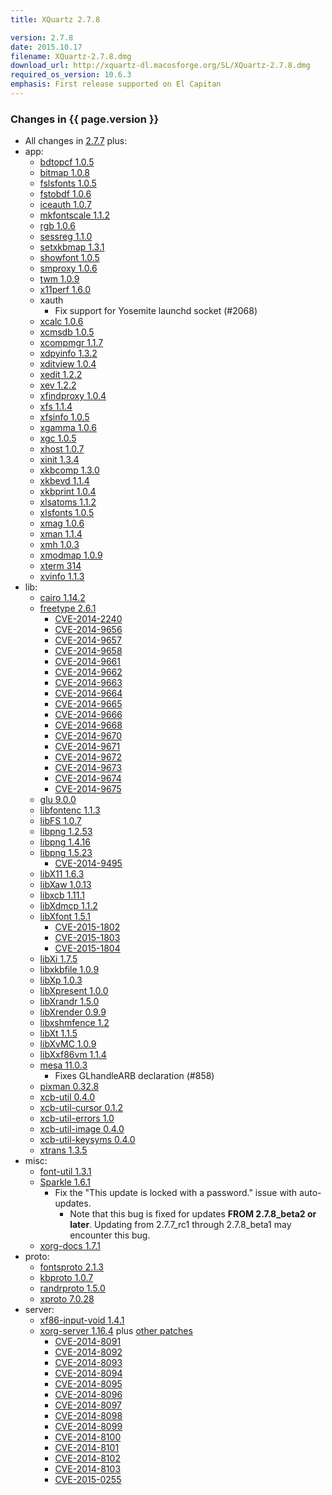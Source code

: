 ```yaml
---
title: XQuartz 2.7.8

version: 2.7.8
date: 2015.10.17
filename: XQuartz-2.7.8.dmg
download_url: http://xquartz-dl.macosforge.org/SL/XQuartz-2.7.8.dmg
required_os_version: 10.6.3
emphasis: First release supported on El Capitan
---
```


### Changes in {{ page.version }} ###
  * All changes in [2.7.7](XQuartz-2.7.7.html) plus:
  * app:
    * [bdtopcf 1.0.5](http://lists.x.org/archives/xorg-announce/2014-December/002509.html)
    * [bitmap 1.0.8](http://lists.x.org/archives/xorg-announce/2015-January/002518.html)
    * [fslsfonts 1.0.5](http://lists.x.org/archives/xorg-announce/2014-December/002510.html)
    * [fstobdf 1.0.6](http://lists.x.org/archives/xorg-announce/2014-December/002511.html)
    * [iceauth 1.0.7](http://lists.x.org/archives/xorg-announce/2015-January/002519.html)
    * [mkfontscale 1.1.2](http://lists.x.org/archives/xorg-announce/2015-January/002520.html)
    * [rgb 1.0.6](http://lists.x.org/archives/xorg-announce/2014-November/002494.html)
    * [sessreg 1.1.0](http://lists.x.org/archives/xorg-announce/2015-January/002522.html)
    * [setxkbmap 1.3.1](http://lists.x.org/archives/xorg-announce/2015-April/002563.html)
    * [showfont 1.0.5](http://lists.x.org/archives/xorg-announce/2014-December/002513.html)
    * [smproxy 1.0.6](http://lists.x.org/archives/xorg-announce/2015-April/002564.html)
    * [twm 1.0.9](http://lists.x.org/archives/xorg-announce/2015-April/002565.html)
    * [x11perf 1.6.0](http://lists.x.org/archives/xorg-announce/2015-April/002566.html)
    * xauth
      * Fix support for Yosemite launchd socket (#2068)
    * [xcalc 1.0.6](http://lists.x.org/archives/xorg-announce/2015-January/002523.html)
    * [xcmsdb 1.0.5](http://lists.x.org/archives/xorg-announce/2015-April/002567.html)
    * [xcompmgr 1.1.7](http://lists.x.org/archives/xorg-announce/2015-April/002568.html)
    * [xdpyinfo 1.3.2](http://lists.x.org/archives/xorg-announce/2015-April/002569.html)
    * [xditview 1.0.4](http://lists.x.org/archives/xorg-announce/2015-April/002571.html)
    * [xedit 1.2.2](http://lists.x.org/archives/xorg-announce/2015-February/002535.html)
    * [xev 1.2.2](http://lists.x.org/archives/xorg-announce/2015-April/002572.html)
    * [xfindproxy 1.0.4](http://lists.x.org/archives/xorg-announce/2015-April/002573.html)
    * [xfs 1.1.4](http://lists.x.org/archives/xorg-announce/2014-August/002472.html)
    * [xfsinfo 1.0.5](http://lists.x.org/archives/xorg-announce/2014-December/002512.html)
    * [xgamma 1.0.6](http://lists.x.org/archives/xorg-announce/2015-April/002574.html)
    * [xgc 1.0.5](http://lists.x.org/archives/xorg-announce/2015-April/002575.html)
    * [xhost 1.0.7](http://lists.x.org/archives/xorg-announce/2015-April/002576.html)
    * [xinit 1.3.4](http://lists.x.org/archives/xorg-announce/2014-September/002477.html)
    * [xkbcomp 1.3.0](http://lists.x.org/archives/xorg-announce/2014-November/002497.html)
    * [xkbevd 1.1.4](http://lists.x.org/archives/xorg-announce/2015-April/002577.html)
    * [xkbprint 1.0.4](http://lists.x.org/archives/xorg-announce/2015-April/002578.html)
    * [xlsatoms 1.1.2](http://lists.x.org/archives/xorg-announce/2015-April/002579.html)
    * [xlsfonts 1.0.5](http://lists.x.org/archives/xorg-announce/2015-April/002580.html)
    * [xmag 1.0.6](http://lists.x.org/archives/xorg-announce/2015-April/002581.html)
    * [xman 1.1.4](http://lists.x.org/archives/xorg-announce/2015-March/002541.html)
    * [xmh 1.0.3](http://lists.x.org/archives/xorg-announce/2015-April/002582.html)
    * [xmodmap 1.0.9](http://lists.x.org/archives/xorg-announce/2015-April/002583.html)
    * [xterm 314](http://lists.freedesktop.org/archives/xorg/2014-December/057018.html)
    * [xvinfo 1.1.3](http://lists.x.org/archives/xorg-announce/2015-April/002596.html)
  * lib:
    * [cairo 1.14.2](http://cairographics.org/news/cairo-1.14.2)
    * [freetype 2.6.1](http://sourceforge.net/projects/freetype/files/freetype2/2.6.1)
      * [CVE-2014-2240](http://cve.mitre.org/cgi-bin/cvename.cgi?name=CVE-2014-2240)
      * [CVE-2014-9656](http://cve.mitre.org/cgi-bin/cvename.cgi?name=CVE-2014-9656)
      * [CVE-2014-9657](http://cve.mitre.org/cgi-bin/cvename.cgi?name=CVE-2014-9657)
      * [CVE-2014-9658](http://cve.mitre.org/cgi-bin/cvename.cgi?name=CVE-2014-9658)
      * [CVE-2014-9661](http://cve.mitre.org/cgi-bin/cvename.cgi?name=CVE-2014-9661)
      * [CVE-2014-9662](http://cve.mitre.org/cgi-bin/cvename.cgi?name=CVE-2014-9662)
      * [CVE-2014-9663](http://cve.mitre.org/cgi-bin/cvename.cgi?name=CVE-2014-9663)
      * [CVE-2014-9664](http://cve.mitre.org/cgi-bin/cvename.cgi?name=CVE-2014-9664)
      * [CVE-2014-9665](http://cve.mitre.org/cgi-bin/cvename.cgi?name=CVE-2014-9665)
      * [CVE-2014-9666](http://cve.mitre.org/cgi-bin/cvename.cgi?name=CVE-2014-9666)
      * [CVE-2014-9668](http://cve.mitre.org/cgi-bin/cvename.cgi?name=CVE-2014-9668)
      * [CVE-2014-9670](http://cve.mitre.org/cgi-bin/cvename.cgi?name=CVE-2014-9670)
      * [CVE-2014-9671](http://cve.mitre.org/cgi-bin/cvename.cgi?name=CVE-2014-9671)
      * [CVE-2014-9672](http://cve.mitre.org/cgi-bin/cvename.cgi?name=CVE-2014-9672)
      * [CVE-2014-9673](http://cve.mitre.org/cgi-bin/cvename.cgi?name=CVE-2014-9673)
      * [CVE-2014-9674](http://cve.mitre.org/cgi-bin/cvename.cgi?name=CVE-2014-9674)
      * [CVE-2014-9675](http://cve.mitre.org/cgi-bin/cvename.cgi?name=CVE-2014-9675)
    * [glu 9.0.0](http://www.mesa3d.org/relnotes/9.0.html)
    * [libfontenc 1.1.3](http://lists.x.org/archives/xorg-announce/2015-April/002589.html)
    * [libFS 1.0.7](http://lists.x.org/archives/xorg-announce/2015-April/002588.html)
    * [libpng 1.2.53](http://downloads.sourceforge.net/libpng/libpng12/1.2.53/libpng-1.4.15-README.txt)
    * [libpng 1.4.16](http://downloads.sourceforge.net/libpng/libpng14/1.4.16/libpng-1.4.15-README.txt)
    * [libpng 1.5.23](http://downloads.sourceforge.net/libpng/libpng15/1.5.23/libpng-1.5.21-README.txt)
      * [CVE-2014-9495](http://cve.mitre.org/cgi-bin/cvename.cgi?name=CVE-2014-9495)
    * [libX11 1.6.3](http://lists.x.org/archives/xorg-announce/2015-March/002543.html)
    * [libXaw 1.0.13](http://lists.x.org/archives/xorg-announce/2015-April/002591.html)
    * [libxcb 1.11.1](http://lists.x.org/archives/xorg-announce/2015-September/002633.html)
    * [libXdmcp 1.1.2](http://lists.x.org/archives/xorg-announce/2015-March/002554.html)
    * [libXfont 1.5.1](http://lists.x.org/archives/xorg-announce/2015-March/002551.html)
      * [CVE-2015-1802](http://cve.mitre.org/cgi-bin/cvename.cgi?name=CVE-2015-1802)
      * [CVE-2015-1803](http://cve.mitre.org/cgi-bin/cvename.cgi?name=CVE-2015-1803)
      * [CVE-2015-1804](http://cve.mitre.org/cgi-bin/cvename.cgi?name=CVE-2015-1804)
    * [libXi 1.7.5](http://lists.x.org/archives/xorg-announce/2015-September/002634.html)
    * [libxkbfile 1.0.9](http://lists.x.org/archives/xorg-announce/2015-April/002592.html)
    * [libXp 1.0.3](http://lists.x.org/archives/xorg-announce/2015-February/002537.html)
    * [libXpresent 1.0.0](http://lists.x.org/archives/xorg-announce/2015-April/002584.html)
    * [libXrandr 1.5.0](http://lists.x.org/archives/xorg-announce/2015-May/002606.html)
    * [libXrender 0.9.9](http://lists.x.org/archives/xorg-announce/2015-April/002593.html)
    * [libxshmfence 1.2](http://lists.x.org/archives/xorg-announce/2015-January/002515.html)
    * [libXt 1.1.5](http://lists.x.org/archives/xorg-announce/2015-April/002594.html)
    * [libXvMC 1.0.9](http://lists.x.org/archives/xorg-announce/2015-March/002548.html)
    * [libXxf86vm 1.1.4](http://lists.x.org/archives/xorg-announce/2015-February/002539.html)
    * [mesa 11.0.3](http://www.mesa3d.org/relnotes/11.0.3.html)
      * Fixes GLhandleARB declaration (#858)
    * [pixman 0.32.8](http://lists.freedesktop.org/archives/pixman/2015-September/004065.html)
    * [xcb-util 0.4.0](http://lists.x.org/archives/xorg-announce/2014-October/002490.html)
    * [xcb-util-cursor 0.1.2](http://lists.x.org/archives/xorg-announce/2015-March/002555.html)
    * [xcb-util-errors 1.0](http://lists.x.org/archives/xorg-announce/2015-April/002587.html)
    * [xcb-util-image 0.4.0](http://lists.x.org/archives/xorg-announce/2014-October/002489.html)
    * [xcb-util-keysyms 0.4.0](http://lists.x.org/archives/xorg-announce/2014-October/002485.html)
    * [xtrans 1.3.5](http://lists.x.org/archives/xorg-announce/2014-September/002481.html)
  * misc:
    * [font-util 1.3.1](http://lists.x.org/archives/xorg-announce/2015-March/002546.html)
    * [Sparkle 1.6.1](https://github.com/sparkle-project/Sparkle/blob/1.6.1/CHANGELOG)
      * Fix the "This update is locked with a password." issue with auto-updates.
        * Note that this bug is fixed for updates **FROM 2.7.8_beta2 or later**.  Updating from 2.7.7_rc1 through 2.7.8_beta1 may encounter this bug.
    * [xorg-docs 1.7.1](http://lists.x.org/archives/xorg-announce/2015-April/002597.html)
  * proto:
    * [fontsproto 2.1.3](http://lists.freedesktop.org/archives/xorg-announce/2014-April/002420.html)
    * [kbproto 1.0.7](http://lists.x.org/archives/xorg-announce/2015-April/002595.html)
    * [randrproto 1.5.0](http://lists.x.org/archives/xorg-announce/2015-May/002605.html)
    * [xproto 7.0.28](http://lists.x.org/archives/xorg-announce/2015-July/002618.html)
  * server:
    * [xf86-input-void 1.4.1](http://lists.x.org/archives/xorg-announce/2015-April/002585.html)
    * [xorg-server 1.16.4](http://lists.x.org/archives/xorg-announce/2015-February/002532.html) plus [other patches](http://cgit.freedesktop.org/~jeremyhu/xserver/log/?h=XQuartz-2.7.8)
      * [CVE-2014-8091](http://cve.mitre.org/cgi-bin/cvename.cgi?name=CVE-2014-8091)
      * [CVE-2014-8092](http://cve.mitre.org/cgi-bin/cvename.cgi?name=CVE-2014-8092)
      * [CVE-2014-8093](http://cve.mitre.org/cgi-bin/cvename.cgi?name=CVE-2014-8093)
      * [CVE-2014-8094](http://cve.mitre.org/cgi-bin/cvename.cgi?name=CVE-2014-8094)
      * [CVE-2014-8095](http://cve.mitre.org/cgi-bin/cvename.cgi?name=CVE-2014-8095)
      * [CVE-2014-8096](http://cve.mitre.org/cgi-bin/cvename.cgi?name=CVE-2014-8096)
      * [CVE-2014-8097](http://cve.mitre.org/cgi-bin/cvename.cgi?name=CVE-2014-8097)
      * [CVE-2014-8098](http://cve.mitre.org/cgi-bin/cvename.cgi?name=CVE-2014-8098)
      * [CVE-2014-8099](http://cve.mitre.org/cgi-bin/cvename.cgi?name=CVE-2014-8099)
      * [CVE-2014-8100](http://cve.mitre.org/cgi-bin/cvename.cgi?name=CVE-2014-8100)
      * [CVE-2014-8101](http://cve.mitre.org/cgi-bin/cvename.cgi?name=CVE-2014-8101)
      * [CVE-2014-8102](http://cve.mitre.org/cgi-bin/cvename.cgi?name=CVE-2014-8102)
      * [CVE-2014-8103](http://cve.mitre.org/cgi-bin/cvename.cgi?name=CVE-2014-8103)
      * [CVE-2015-0255](http://cve.mitre.org/cgi-bin/cvename.cgi?name=CVE-2015-0255)
